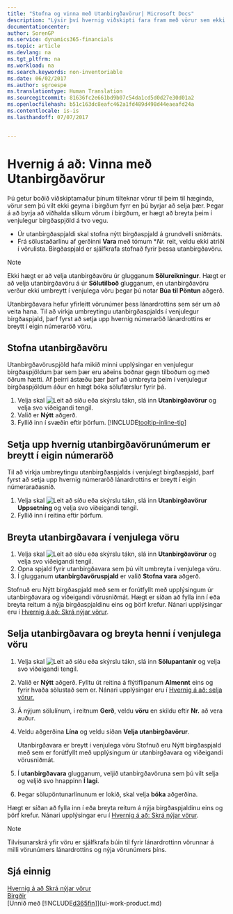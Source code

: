 ```yaml
---
title: "Stofna og vinna með Utanbirgðavörur| Microsoft Docs"
description: "Lýsir því hvernig viðskipti fara fram með vörur sem ekki hægt að geyma í birgðum eða sem ekki er viðhaldið í birgðum."
documentationcenter: 
author: SorenGP
ms.service: dynamics365-financials
ms.topic: article
ms.devlang: na
ms.tgt_pltfrm: na
ms.workload: na
ms.search.keywords: non-inventoriable
ms.date: 06/02/2017
ms.author: sgroespe
ms.translationtype: Human Translation
ms.sourcegitcommit: 81636fc2e661bd9b07c54da1cd5d0d27e30d01a2
ms.openlocfilehash: b51c163dc8eafc462a1fd489d498d44eaeafd24a
ms.contentlocale: is-is
ms.lasthandoff: 07/07/2017


---
```

# Hvernig á að: Vinna með Utanbirgðavörur
Þú getur boðið viðskiptamaður þínum tilteknar vörur til þeim til hæginda, vörur sem þú vilt ekki geyma í birgðum fyrr en þú byrjar að selja þær. Þegar á að byrja að viðhalda slíkum vörum í birgðum, er hægt að breyta þeim í venjulegur birgðaspjöld á tvo vegu.

* Úr utanbirgðaspjaldi skal stofna nýtt birgðaspjald á grundvelli sniðmáts.
* Frá sölustaðarlínu af gerðinni **Vara** með tómum **Nr.* reit, veldu ekki atriði í vörulista. Birgðaspjald er sjálfkrafa stofnað fyrir þessa utanbirgðavöru.

> [!NOTE]  
>   Ekki hægt er að velja utanbirgðavöru úr glugganum **Sölureikningur**. Hægt er að velja utanbirgðavöru á úr **Sölutilboð** glugganum, en utanbirgðavöru verður ekki umbreytt í venjulega vöru þegar þú notar **Búa til Pöntun** aðgerð.

Utanbirgðavara hefur yfirleitt vörunúmer þess lánardrottins sem sér um að veita hana. Til að virkja umbreytingu utanbirgðaspjalds í venjulegur birgðaspjald, þarf fyrst að setja upp hvernig númeraröð lánardrottins er breytt í eigin númeraröð vöru.   

## Stofna utanbirgðavöru
Utanbirgðavöruspjöld hafa mikið minni upplýsingar en venjulegur birgðaspjöldum þar sem þær eru aðeins boðnar gegn tilboðum og með öðrum hætti. Af þeirri ástæðu þær þarf að umbreyta þeim í venjulegur birgðaspjöldum áður en hægt bóka sölufærslur fyrir þá.

1. Velja skal ![Leit að síðu eða skýrslu](media/ui-search/search_small.png "Leit að síðu eða skýrslu táknið") tákn, slá inn **Utanbirgðavörur** og velja svo viðeigandi tengil.
2. Valið er **Nýtt** aðgerð.
3. Fyllið inn í svæðin eftir þörfum. [!INCLUDE[tooltip-inline-tip](includes/tooltip-inline-tip_md.md)]

## Setja upp hvernig utanbirgðavörunúmerum er breytt í eigin númeraröð
Til að virkja umbreytingu utanbirgðaspjalds í venjulegt birgðaspjald, þarf fyrst að setja upp hvernig númeraröð lánardrottins er breytt í eigin númeraraðasnið.

1. Velja skal ![Leit að síðu eða skýrslu](media/ui-search/search_small.png "Leit að síðu eða skýrslu táknið") tákn, slá inn **Utanbirgðavörur Uppsetning** og velja svo viðeigandi tengil.
2. Fyllið inn í reitina eftir þörfum.

## Breyta utanbirgðavara í venjulega vöru
1. Velja skal ![Leit að síðu eða skýrslu](media/ui-search/search_small.png "Leit að síðu eða skýrslu táknið") tákn, slá inn **Utanbirgðavörur** og velja svo viðeigandi tengil.
2. Opna spjald fyrir utanbirgðavara sem þú vilt umbreyta í venjulega vöru.
3. Í glugganum **utanbirgðavöruspjald** er valið **Stofna vara** aðgerð.

Stofnuð eru Nýtt birgðaspjald með sem er forútfyllt með upplýsingum úr utanbirgðavara og viðeigandi vörusniðmát. Hægt er síðan að fylla inn í eða breyta reitum á nýja birgðaspjaldinu eins og þörf krefur. Nánari upplýsingar eru í [Hvernig á að: Skrá nýjar vörur](inventory-how-register-new-items.md).

## Selja utanbirgðavara og breyta henni í venjulega vöru
1. Velja skal ![Leit að síðu eða skýrslu](media/ui-search/search_small.png "Leit að síðu eða skýrslu táknið") tákn, slá inn  **Sölupantanir** og velja svo viðeigandi tengil.
2. Valið er **Nýtt** aðgerð. Fylltu út reitina á flýtiflipanum **Almennt** eins og fyrir hvaða sölustað sem er. Nánari upplýsingar eru í [Hvernig á að: selja vörur.](sales-how-sell-products.md)
3. Á nýjum sölulínum, í reitnum **Gerð**, veldu **vöru** en skildu eftir **Nr.** að vera auður.
4. Veldu aðgerðina **Lína** og veldu síðan **Velja utanbirgðavörur**.

    Utanbirgðavara er breytt í venjulega vöru Stofnuð eru Nýtt birgðaspjald með sem er forútfyllt með upplýsingum úr utanbirgðavara og viðeigandi vörusniðmát.
5. Í **utanbirgðavara** glugganum, veljið utanbirgðavöruna sem þú vilt selja og veljið svo hnappinn **Í lagi**.
6. Þegar sölupöntunarlínunum er lokið, skal velja **bóka** aðgerðina.

Hægt er síðan að fylla inn í eða breyta reitum á nýja birgðaspjaldinu eins og þörf krefur. Nánari upplýsingar eru í [Hvernig á að: Skrá nýjar vörur](inventory-how-register-new-items.md).

> [!NOTE]  
>   Tilvísunarskrá yfir vöru er sjálfkrafa búin til fyrir lánardrottinn vörunnar á milli vörunúmers lánardrottins og nýja vörunúmers þíns.

## Sjá einnig
[Hvernig á að Skrá nýjar vörur](inventory-how-register-new-items.md)  
[Birgðir](inventory-manage-inventory.md)  
[Unnið með [!INCLUDE[d365fin](includes/d365fin_md.md)]](ui-work-product.md)

